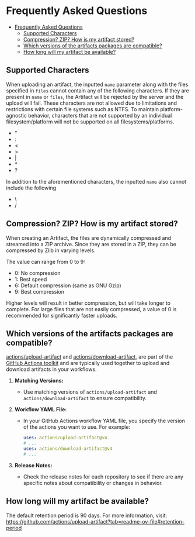 # Frequently Asked Questions

- [Frequently Asked Questions](#frequently-asked-questions)
  - [Supported Characters](#supported-characters)
  - [Compression? ZIP? How is my artifact stored?](#compression-zip-how-is-my-artifact-stored)
  - [Which versions of the artifacts packages are compatible?](#which-versions-of-the-artifacts-packages-are-compatible)
  - [How long will my artifact be available?](#how-long-will-my-artifact-be-available)

## Supported Characters

When uploading an artifact, the inputted `name` parameter along with the files specified in `files` cannot contain any of the following characters. If they are present in `name` or `files`,  the Artifact will be rejected by the server and the upload will fail. These characters are not allowed due to limitations and restrictions with certain file systems such as NTFS. To maintain platform-agnostic behavior, characters that are not supported by an individual filesystem/platform will not be supported on all filesystems/platforms.

- "
- :
- <
- \>
- |
- \*
- ?

In addition to the aforementioned characters, the inputted `name` also cannot include the following
- \
- /

## Compression? ZIP? How is my artifact stored?

When creating an Artifact, the files are dynamically compressed and streamed into a ZIP archive. Since they are stored in a ZIP, they can be compressed by Zlib in varying levels.

The value can range from 0 to 9:

- 0: No compression
- 1: Best speed
- 6: Default compression (same as GNU Gzip)
- 9: Best compression

Higher levels will result in better compression, but will take longer to complete.
For large files that are not easily compressed, a value of 0 is recommended for significantly faster uploads.

## Which versions of the artifacts packages are compatible?
[actions/upload-artifact](https://github.com/actions/upload-artifact) and [actions/download-artifact](https://github.com/actions/download-artifact), are part of the [GitHub Actions toolkit](https://github.com/actions/toolkit) and are typically used together to upload and download artifacts in your workflows.

1. **Matching Versions:**
	- Use matching versions of `actions/upload-artifact` and `actions/download-artifact` to ensure compatibility.

2. **Workflow YAML File:**
   - In your GitHub Actions workflow YAML file, you specify the version of the actions you want to use. For example:
     ```yaml
     uses: actions/upload-artifact@v4
     # ...
     uses: actions/download-artifact@v4
     # ...
     ```

3. **Release Notes:**
   - Check the release notes for each repository to see if there are any specific notes about compatibility or changes in behavior.

## How long will my artifact be available?
The default retention period is 90 days. For more information, visit: https://github.com/actions/upload-artifact?tab=readme-ov-file#retention-period 
